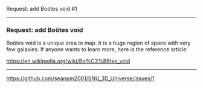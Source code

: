 Request: add Boötes void #1

***

### Request: add Boötes void

Boötes void is a unique area to map. It is a huge region of space with very few galaxies. If anyone wants to learn more, here is the reference article:

https://en.wikipedia.org/wiki/Bo%C3%B6tes_void

***

https://github.com/seanpm2001/SNU_3D_Universe/issues/1

